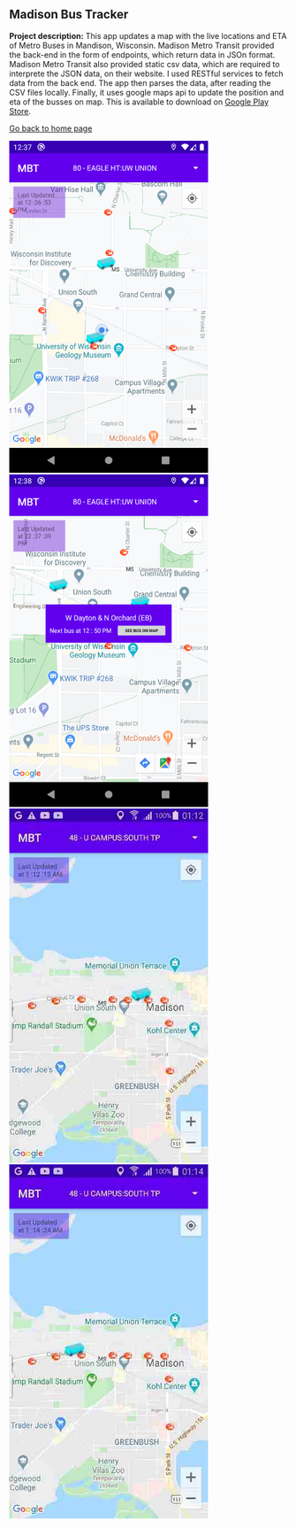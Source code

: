 ## Madison Bus Tracker

**Project description:** This app updates a map with the live locations and ETA of Metro Buses in Mandison, Wisconsin. Madison Metro Transit provided the back-end in the form of endpoints, which return data in JSOn format. Madison Metro Transit also provided static csv data, which are required to interprete the JSON data, on their website. I used RESTful services to fetch data from the back end. The app then parses the data, after reading the CSV files locally. Finally, it uses google maps api to update the position and eta of the busses on map. This is available to download on [Google Play Store](https://play.google.com/store/apps/details?id=com.samramakrishnan.campusbustracker).

[Go back to home page](https://sam-ramakrishnan.github.io/)

<img src="images/1.png?raw=true" width="360"/> <img src="images/2.png?raw=true" width="360"/>
<img src="images/3.png?raw=true"/>
<img src="images/4.png?raw=true"/>

